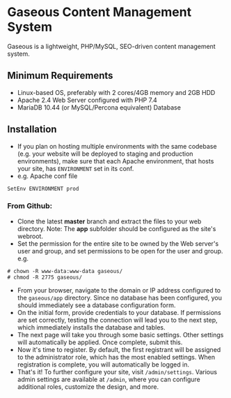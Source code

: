 # Gaseous Content Management System
Gaseous is a lightweight, PHP/MySQL, SEO-driven content management system.

## Minimum Requirements
* Linux-based OS, preferably with 2 cores/4GB memory and 2GB HDD
* Apache 2.4 Web Server configured with PHP 7.4
* MariaDB 10.44 (or MySQL/Percona equivalent) Database

## Installation
* If you plan on hosting multiple environments with the same codebase (e.g. your website will be deployed to staging and production environments), make sure that each Apache environment, that hosts your site, has `ENVIRONMENT` set in its conf.
* e.g. Apache conf file

```
SetEnv ENVIRONMENT prod
```

### From Github:
* Clone the latest **master** branch and extract the files to your web directory. Note: The **app** subfolder should be configured as the site's webroot.
* Set the permission for the entire site to be owned by the Web server's user and group, and set permissions to be open for the user and group. e.g.

```
# chown -R www-data:www-data gaseous/
# chmod -R 2775 gaseous/
```

* From your browser, navigate to the domain or IP address configured to the `gaseous/app` directory. Since no database has been configured, you should immediately see a database configuration form.
* On the initial form, provide credentials to your database. If permissions are set correctly, testing the connection will lead you to the next step, which immediately installs the database and tables.
* The next page will take you through some basic settings. Other settings will automatically be applied. Once complete, submit this.
* Now it's time to register. By default, the first registrant will be assigned to the administrator role, which has the most enabled settings. When registration is complete, you will automatically be logged in.
* That's it! To further configure your site, visit `/admin/settings`. Various admin settings are available at `/admin`, where you can configure additional roles, customize the design, and more.
